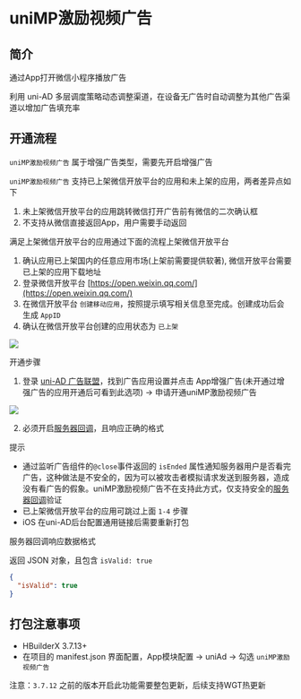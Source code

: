# uniMP激励视频广告

## 简介

通过App打开微信小程序播放广告

利用 uni-AD 多层调度策略动态调整渠道，在设备无广告时自动调整为其他广告渠道以增加广告填充率


## 开通流程

`uniMP激励视频广告` 属于增强广告类型，需要先开启增强广告

`uniMP激励视频广告` 支持已上架微信开放平台的应用和未上架的应用，两者差异点如下

1. 未上架微信开放平台的应用跳转微信打开广告前有微信的二次确认框
2. 不支持从微信直接返回App，用户需要手动返回

满足上架微信开放平台的应用通过下面的流程上架微信开放平台

1. 确认应用已上架国内的任意应用市场(上架前需要提供软著), 微信开放平台需要已上架的应用下载地址
2. 登录微信开放平台 [https://open.weixin.qq.com/](https://open.weixin.qq.com/)
3. 在微信开放平台 `创建移动应用`，按照提示填写相关信息至完成。创建成功后会生成 `AppID`
4. 确认在微信开放平台创建的应用状态为 `已上架`

![](https://web-assets.dcloud.net.cn/unidoc/zh/uni-ad/uni-ad-unimp-open-weixin-status.png)


开通步骤

1. 登录 [uni-AD 广告联盟](https://uniad.dcloud.net.cn)，找到广告应用设置并点击 App增强广告(未开通过增强广告的应用开通后可看到此选项) -> 申请开通uniMP激励视频广告

![](https://web-assets.dcloud.net.cn/unidoc/zh/uni-ad/uni-ad-unimp-web-console-on.png)

2. 必须开启[服务器回调](https://uniapp.dcloud.net.cn/component/ad-rewarded-video.html#callback)，且响应正确的格式


提示
- 通过监听广告组件的`@close`事件返回的 `isEnded` 属性通知服务器用户是否看完广告，这种做法是不安全的，因为可以被攻击者模拟请求发送到服务器，造成没有看广告的假象。uniMP激励视频广告不在支持此方式，仅支持安全的[服务器回调](https://uniapp.dcloud.net.cn/component/ad-rewarded-video.html#callback)验证
- 已上架微信开放平台的应用可跳过上面 `1-4` 步骤
- iOS 在uni-AD后台配置通用链接后需要重新打包


服务器回调响应数据格式

返回 JSON 对象，且包含 `isValid: true`

```json
{
  "isValid": true
}
```


## 打包注意事项

- HBuilderX 3.7.13+
- 在项目的 manifest.json 界面配置，App模块配置 -> uniAd -> 勾选 `uniMP激励视频广告`

注意：`3.7.12` 之前的版本开启此功能需要整包更新，后续支持WGT热更新

